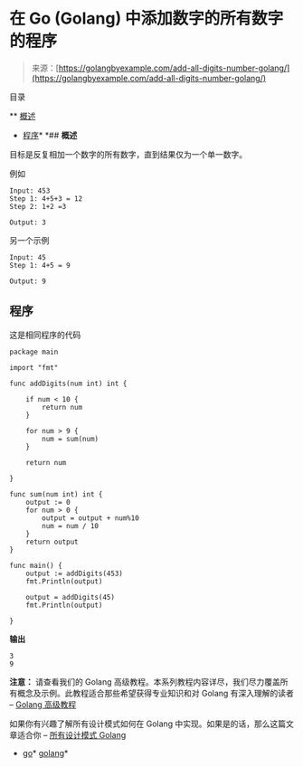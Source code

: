 <!--yml

类别：未分类

日期：2024-10-13 06:46:13

-->

# 在 Go (Golang) 中添加数字的所有数字的程序

> 来源：[https://golangbyexample.com/add-all-digits-number-golang/](https://golangbyexample.com/add-all-digits-number-golang/)

目录

**   [概述](#Overview "Overview")

+   [程序](#Program "Program")*  *## **概述**

目标是反复相加一个数字的所有数字，直到结果仅为一个单一数字。

例如

```
Input: 453
Step 1: 4+5+3 = 12
Step 2: 1+2 =3

Output: 3
```

另一个示例

```
Input: 45
Step 1: 4+5 = 9

Output: 9
```

## **程序**

这是相同程序的代码

```
package main

import "fmt"

func addDigits(num int) int {

	if num < 10 {
		return num
	}

	for num > 9 {
		num = sum(num)
	}

	return num

}

func sum(num int) int {
	output := 0
	for num > 0 {
		output = output + num%10
		num = num / 10
	}
	return output
}

func main() {
	output := addDigits(453)
	fmt.Println(output)

	output = addDigits(45)
	fmt.Println(output)

}
```

**输出**

```
3
9
```

**注意：** 请查看我们的 Golang 高级教程。本系列教程内容详尽，我们尽力覆盖所有概念及示例。此教程适合那些希望获得专业知识和对 Golang 有深入理解的读者 – [Golang 高级教程](https://golangbyexample.com/golang-comprehensive-tutorial/)

如果你有兴趣了解所有设计模式如何在 Golang 中实现。如果是的话，那么这篇文章适合你 – [所有设计模式 Golang](https://golangbyexample.com/all-design-patterns-golang/)

+   [go](https://golangbyexample.com/tag/go/)*   [golang](https://golangbyexample.com/tag/golang/)*

